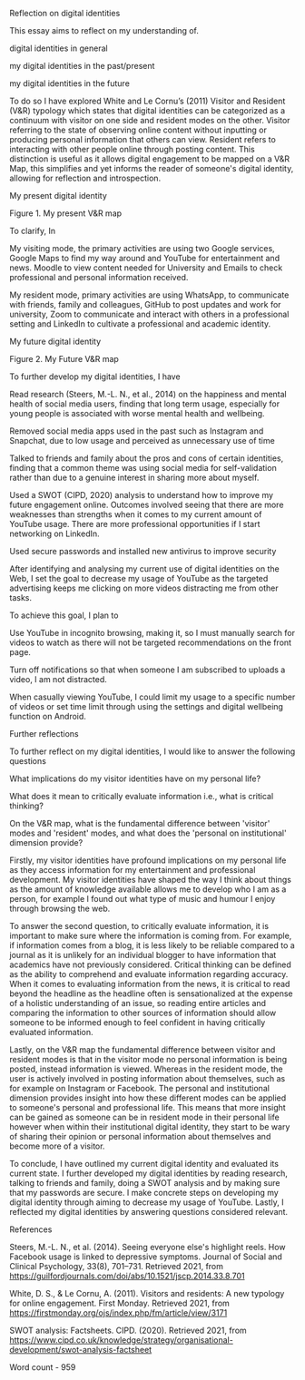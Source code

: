 Reflection on digital identities 

This essay aims to reflect on my understanding of. 

digital identities in general 

my digital identities in the past/present 

my digital identities in the future 

To do so I have explored White and Le Cornu’s (2011) Visitor and Resident (V&R) typology which states that digital identities can be categorized as a continuum with visitor on one side and resident modes on the other. Visitor referring to the state of observing online content without inputting or producing personal information that others can view. Resident refers to interacting with other people online through posting content. This distinction is useful as it allows digital engagement to be mapped on a V&R Map, this simplifies and yet informs the reader of someone's digital identity, allowing for reflection and introspection. 

 

My present digital identity 

Figure 1. My present V&R map 

 

To clarify, In 

My visiting mode, the primary activities are using two Google services, Google Maps to find my way around and YouTube for entertainment and news. Moodle to view content needed for University and Emails to check professional and personal information received. 

My resident mode, primary activities are using WhatsApp, to communicate with friends, family and colleagues, GitHub to post updates and work for university, Zoom to communicate and interact with others in a professional setting and LinkedIn to cultivate a professional and academic identity. 

My future digital identity 

Figure 2. My Future V&R map 

 

To further develop my digital identities, I have 

Read research (Steers, M.-L. N., et al., 2014) on the happiness and mental health of social media users, finding that long term usage, especially for young people is associated with worse mental health and wellbeing. 

Removed social media apps used in the past such as Instagram and Snapchat, due to low usage and perceived as unnecessary use of time 

Talked to friends and family about the pros and cons of certain identities, finding that a common theme was using social media for self-validation rather than due to a genuine interest in sharing more about myself. 

Used a SWOT (CIPD, 2020) analysis to understand how to improve my future engagement online. Outcomes involved seeing that there are more weaknesses than strengths when it comes to my current amount of YouTube usage. There are more professional opportunities if I start networking on LinkedIn. 

Used secure passwords and installed new antivirus to improve security 

After identifying and analysing my current use of digital identities on the Web, I set the goal to decrease my usage of YouTube as the targeted advertising keeps me clicking on more videos distracting me from other tasks. 

To achieve this goal, I plan to  

Use YouTube in incognito browsing, making it, so I must manually search for videos to watch as there will not be targeted recommendations on the front page. 

Turn off notifications so that when someone I am subscribed to uploads a video, I am not distracted. 

When casually viewing YouTube, I could limit my usage to a specific number of videos or set time limit through using the settings and digital wellbeing function on Android. 

Further reflections 

To further reflect on my digital identities, I would like to answer the following questions 

What implications do my visitor identities have on my personal life? 

What does it mean to critically evaluate information i.e., what is critical thinking? 

On the V&R map, what is the fundamental difference between 'visitor' modes and 'resident' modes, and what does the 'personal on institutional' dimension provide? 

Firstly, my visitor identities have profound implications on my personal life as they access information for my entertainment and professional development. My visitor identities have shaped the way I think about things as the amount of knowledge available allows me to develop who I am as a person, for example I found out what type of music and humour I enjoy through browsing the web. 

To answer the second question, to critically evaluate information, it is important to make sure where the information is coming from. For example, if information comes from a blog, it is less likely to be reliable compared to a journal as it is unlikely for an individual blogger to have information that academics have not previously considered. Critical thinking can be defined as the ability to comprehend and evaluate information regarding accuracy. When it comes to evaluating information from the news, it is critical to read beyond the headline as the headline often is sensationalized at the expense of a holistic understanding of an issue, so reading entire articles and comparing the information to other sources of information should allow someone to be informed enough to feel confident in having critically evaluated information. 

Lastly, on the V&R map the fundamental difference between visitor and resident modes is that in the visitor mode no personal information is being posted, instead information is viewed. Whereas in the resident mode, the user is actively involved in posting information about themselves, such as for example on Instagram or Facebook. The personal and institutional dimension provides insight into how these different modes can be applied to someone's personal and professional life. This means that more insight can be gained as someone can be in resident mode in their personal life however when within their institutional digital identity, they start to be wary of sharing their opinion or personal information about themselves and become more of a visitor. 

To conclude, I have outlined my current digital identity and evaluated its current state. I further developed my digital identities by reading research, talking to friends and family, doing a SWOT analysis and by making sure that my passwords are secure. I make concrete steps on developing my digital identity through aiming to decrease my usage of YouTube. Lastly, I reflected my digital identities by answering questions considered relevant. 

References 

Steers, M.-L. N., et al. (2014). Seeing everyone else's highlight reels. How Facebook usage is linked to depressive symptoms. Journal of Social and Clinical Psychology, 33(8), 701–731. Retrieved 2021, from https://guilfordjournals.com/doi/abs/10.1521/jscp.2014.33.8.701 

White, D. S., & Le Cornu, A. (2011). Visitors and residents: A new typology for online engagement. First Monday. Retrieved 2021, from https://firstmonday.org/ojs/index.php/fm/article/view/3171  

SWOT analysis: Factsheets. CIPD. (2020). Retrieved 2021, from https://www.cipd.co.uk/knowledge/strategy/organisational-development/swot-analysis-factsheet 

 

Word count - 959 
